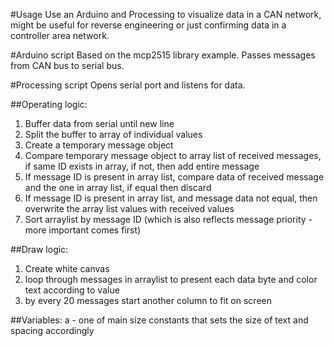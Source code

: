 #Usage
Use an Arduino and Processing to visualize data in a CAN network, might be useful for reverse engineering or just confirming data in a controller area network.


#Arduino script
Based on the mcp2515 library example. Passes messages from CAN bus to serial bus.


#Processing script
Opens serial port and listens for data.

##Operating logic:
1) Buffer data from serial until new line
2) Split the buffer to array of individual values
3) Create a temporary message object
4) Compare temporary message object to array list of received messages, if same ID exists in array, if not, then add entire message
5) If message ID is present in array list, compare data of received message and the one in array list, if equal then discard
6) If message ID is present in array list, and message data not equal, then overwrite the array list values with received values
7) Sort arraylist by message ID (which is also reflects message priority - more important comes first)

##Draw logic:
1) Create white canvas
2) loop through messages in arraylist to present each data byte and color text according to value
3) by every 20 messages start another column to fit on screen 

##Variables:
a - one of main size constants that sets the size of text and spacing accordingly
